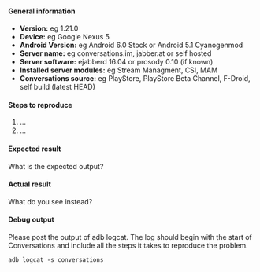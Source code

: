 #### General information

* **Version:** eg 1.21.0
* **Device:** eg Google Nexus 5
* **Android Version:** eg Android 6.0 Stock or Android 5.1 Cyanogenmod
* **Server name:** eg conversations.im, jabber.at or self hosted
* **Server software:** ejabberd 16.04 or prosody 0.10 (if known)
* **Installed server modules:** eg Stream Managment, CSI, MAM
* **Conversations source:** eg PlayStore, PlayStore Beta Channel, F-Droid, self build (latest HEAD)


#### Steps to reproduce

1. …
2. …


#### Expected result

What is the expected output? 


#### Actual result

What do you see instead?


#### Debug output

Please post the output of adb logcat. The log should begin with the start of Conversations and include all the
steps it takes to reproduce the problem.

````
adb logcat -s conversations
````
